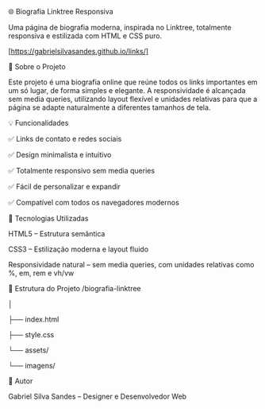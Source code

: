 🌐 Biografia Linktree Responsiva

Uma página de biografia moderna, inspirada no Linktree, totalmente responsiva e estilizada com HTML e CSS puro.

[https://gabrielsilvasandes.github.io/links/]

🔹 Sobre o Projeto

Este projeto é uma biografia online que reúne todos os links importantes em um só lugar, de forma simples e elegante.
A responsividade é alcançada sem media queries, utilizando layout flexível e unidades relativas para que a página se adapte naturalmente a diferentes tamanhos de tela.


💡 Funcionalidades

✅ Links de contato e redes sociais

✅ Design minimalista e intuitivo

✅ Totalmente responsivo sem media queries

✅ Fácil de personalizar e expandir

✅ Compatível com todos os navegadores modernos


🎨 Tecnologias Utilizadas

HTML5 – Estrutura semântica

CSS3 – Estilização moderna e layout fluido

Responsividade natural – sem media queries, com unidades relativas como %, em, rem e vh/vw


📂 Estrutura do Projeto
/biografia-linktree

│

├── index.html

├── style.css

└── assets/

   └── imagens/


📌 Autor

Gabriel Silva Sandes – Designer e Desenvolvedor Web
